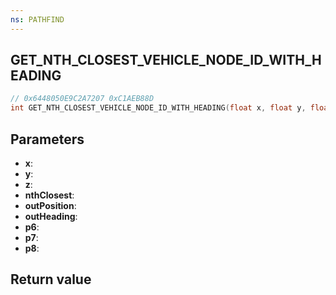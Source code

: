 ```yaml
---
ns: PATHFIND
---
```

## GET_NTH_CLOSEST_VEHICLE_NODE_ID_WITH_HEADING

```c
// 0x6448050E9C2A7207 0xC1AEB88D
int GET_NTH_CLOSEST_VEHICLE_NODE_ID_WITH_HEADING(float x, float y, float z, int nthClosest, Vector3* outPosition, cs_type(float) float* outHeading, int p6, float p7, float p8);
```


## Parameters
* **x**: 
* **y**: 
* **z**: 
* **nthClosest**: 
* **outPosition**: 
* **outHeading**: 
* **p6**: 
* **p7**: 
* **p8**: 

## Return value
